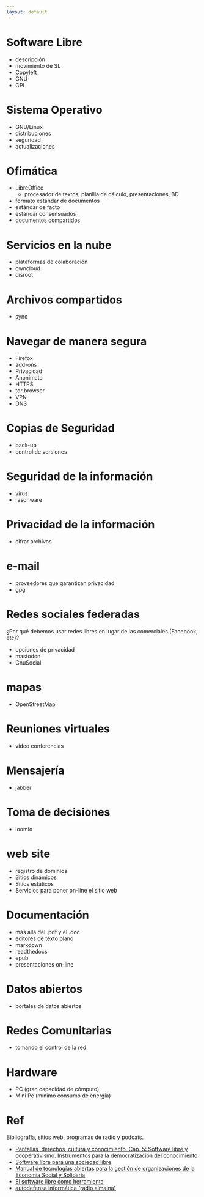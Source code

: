 ```yaml
---
layout: default
---
```


# Software Libre

- descripción
- movimiento de SL
- Copyleft
- GNU
- GPL

# Sistema Operativo

- GNU/Linux
- distribuciones
- seguridad
- actualizaciones

# Ofimática

- LibreOffice
  - procesador de textos, planilla de cálculo, presentaciones, BD
- formato estándar de documentos
- estándar de facto
- estándar consensuados
- documentos compartidos

# Servicios en la nube

- plataformas de colaboración
- owncloud
- disroot

# Archivos compartidos

- sync

# Navegar de manera segura

- Firefox
- add-ons
- Privacidad
- Anonimato
- HTTPS
- tor browser
- VPN
- DNS

# Copias de Seguridad

- back-up
- control de versiones

# Seguridad de la información

- virus
- rasonware

# Privacidad de la información

- cifrar archivos

# e-mail

- proveedores que garantizan privacidad
- gpg

# Redes sociales federadas

¿Por qué debemos usar redes libres en lugar de las comerciales (Facebook, etc)?
- opciones de privacidad
- mastodon
- GnuSocial

# mapas

- OpenStreetMap

# Reuniones virtuales

- video conferencias

# Mensajería

- jabber

# Toma de decisiones

- loomio

# web site

- registro de dominios
- Sitios dinámicos
- Sitios estáticos
- Servicios para poner on-line el sitio web

# Documentación

- más allá del .pdf y el .doc
- editores de texto plano
- markdown
- readthedocs
- epub
- presentaciones on-line

# Datos abiertos

- portales de datos abiertos

# Redes Comunitarias

- tomando el control de la red

# Hardware

- PC (gran capacidad de cómputo)
- Mini Pc (mínimo consumo de energía)

# Ref

Bibliografía, sitios web, programas de radio y podcats.

- [Pantallas, derechos, cultura y conocimiento. Cap. 5: Software libre y cooperativismo. Instrumentos para la democratización del conocimiento](http://publicaciones.filo.uba.ar/sites/publicaciones.filo.uba.ar/files/Pantallas,%20derechos,%20cultura%20y%20conocimiento.pdf)
- [Software libre para una sociedad libre](https://www.gnu.org/philosophy/fsfs/free_software.es.pdf)
- [Manual de tecnologías abiertas para la gestión de organizaciones de la Economía Social y Solidaria](https://www.gcoop.coop/manual-tecnologias-abiertas)
- [El software libre como herramienta](https://www.argentina.gob.ar/noticias/el-software-libre-como-herramienta)
- [autodefensa informática (radio almaina)](https://autodefensainformatica.radioalmaina.org)
